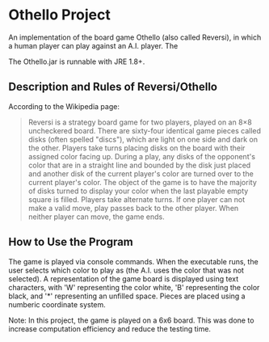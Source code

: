 # Othello Project
An implementation of the board game Othello (also called Reversi), in which a human player can play against an A.I. player. The  

The Othello.jar is runnable with JRE 1.8+.

## Description and Rules of Reversi/Othello
According to the Wikipedia page:
>Reversi is a strategy board game for two players, played on an 8×8 uncheckered board. There are sixty-four identical game pieces called    disks (often spelled "discs"), which are light on one side and dark on the other. Players take turns placing disks on the board with      their assigned color facing up. During a play, any disks of the opponent's color that are in a straight line and bounded by the disk      just placed and another disk of the current player's color are turned over to the current player's color. The object of the game is to have the majority of disks turned to display your color when the last playable empty square is filled. Players take alternate turns. If one player can not make a valid move, play passes back to the other player. When neither player can move, the game ends.

## How to Use the Program
The game is played via console commands. When the executable runs, the user selects which color to play as (the A.I. uses the color that was not selected). A representation of the game board is displayed using text characters, with 'W' representing the color white, 'B' representing the color black, and '*' representing an unfilled space. Pieces are placed using a numberic coordinate system.

Note: In this project, the game is played on a 6x6 board. This was done to increase computation efficiency and reduce the testing time.
